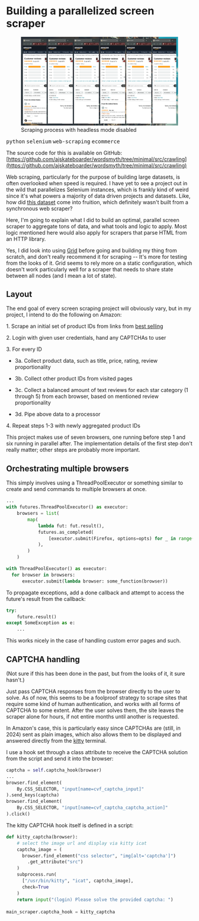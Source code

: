 # Building a parallelized screen scraper

<figure>
  <img src="./screenscraper.png" alt="Distributed web scraping process" />
  <figcaption>Scraping process with headless mode disabled</figcaption>
</figure>

<kbd>python</kbd> <kbd>selenium</kbd> <kbd>web-scraping</kbd> <kbd>ecommerce</kbd>

The source code for this is available on GitHub: [https://github.com/ajskateboarder/wordsmyth/tree/minimal/src/crawling](https://github.com/ajskateboarder/wordsmyth/tree/minimal/src/crawling)

Web scraping, particularly for the purpose of building large datasets, is often overlooked when speed is required. I have yet to see a project out in the wild that parallelizes Selenium instances, which is frankly kind of weird since it's what powers a majority of data driven projects and datasets. Like, how did [this dataset](https://jmcauley.ucsd.edu/data/amazon/) come into fruition, which definitely wasn't built from a synchronous web scraper? 

Here, I'm going to explain what I did to build an optimal, parallel screen scraper to aggregate tons of data, and what tools and logic to apply. Most logic mentioned here would also apply for scrapers that parse HTML from an HTTP library.

Yes, I did look into using [Grid](https://www.selenium.dev/documentation/grid/) before going and building my thing from scratch, and don't really recommend it for scraping -- It's more for testing from the looks of it. Grid seems to rely more on a static configuration, which doesn't work particularly well for a scraper that needs to share state between all nodes (and I mean a lot of state).

## Layout

The end goal of every screen scraping project will obviously vary, but in my project, I intend to do the following on Amazon:

1\. Scrape an initial set of product IDs from links from [best selling](https://amazon.com/gp/bestselling)

2\. Login with given user credentials, hand any CAPTCHAs to user

3\. For every ID
  
- 3a. Collect product data, such as title, price, rating, review proportionality

- 3b. Collect other product IDs from visited pages
  
- 3c. Collect a balanced amount of text reviews for each star category (1 through 5) from each browser, based on mentioned review proportionality
  
- 3d. Pipe above data to a processor

4\. Repeat steps 1-3 with newly aggregated product IDs

This project makes use of seven browsers, one running before step 1 and six running in parallel after. The implementation details of the first step don't really matter; other steps are probably more important.

## Orchestrating multiple browsers

This simply involves using a ThreadPoolExecutor or something similar to create and send commands to multiple browsers at once.

```py
...
with futures.ThreadPoolExecutor() as executor:
    browsers = list(
        map(
            lambda fut: fut.result(),
            futures.as_completed(
                [executor.submit(Firefox, options=opts) for _ in range(5)]
            ),
        )
    )
```

```py
with ThreadPoolExecutor() as executor:
  for browser in browsers:
      executor.submit(lambda browser: some_function(browser))
```

To propagate exceptions, add a done callback and attempt to access the future's result from the callback:

```py
try:
    future.result()
except SomeException as e:
    ...
```

This works nicely in the case of handling custom error pages and such. 

## CAPTCHA handling

(Not sure if this has been done in the past, but from the looks of it, it sure hasn't.)

Just pass CAPTCHA responses from the browser directly to the user to solve. As of now, this seems to be a foolproof strategy to scrape sites that require some kind of human authentication, and works with all forms of CAPTCHA to some extent. After the user solves them, the site leaves the scraper alone for hours, if not entire months until another is requested.

In Amazon's case, this is particularly easy since CAPTCHAs are (still, in 2024) sent as plain images, which also allows them to be displayed and answered directly from the [kitty](https://sw.kovidgoyal.net/kitty/) terminal.

I use a hook set through a class attribute to receive the CAPTCHA solution from the script and send it into the browser:

```py
captcha = self.captcha_hook(browser)
...
browser.find_element(
    By.CSS_SELECTOR, "input[name=cvf_captcha_input]"
).send_keys(captcha)
browser.find_element(
    By.CSS_SELECTOR, "input[name=cvf_captcha_captcha_action]"
).click()
```

The kitty CAPTCHA hook itself is defined in a script:

```py
def kitty_captcha(browser):
    # select the image url and display via kitty icat
    captcha_image = (
      browser.find_element("css selector", "img[alt='captcha']")
        .get_attribute("src")
    )
    subprocess.run(
      ["/usr/bin/kitty", "icat", captcha_image],
      check=True
    )
    return input("(login) Please solve the provided captcha: ")

main_scraper.captcha_hook = kitty_captcha
```
